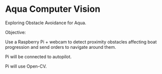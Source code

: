 # Aqua Computer Vision

Exploring Obstacle Avoidance for Aqua.

Objective:

Use a Raspberry Pi + webcam to detect proximity obstacles affecting boat progression and send orders to navigate around them.

Pi will be connected to autopilot.

Pi will use Open-CV.